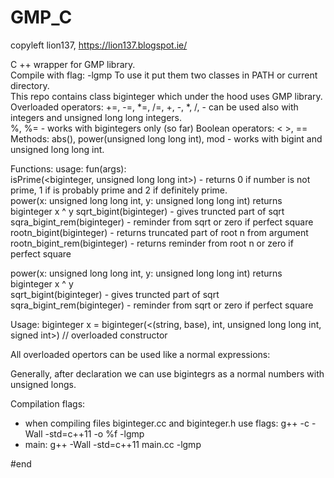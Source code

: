 # GMP_C
copyleft lion137, https://lion137.blogspot.ie/

C ++ wrapper for GMP library.    
Compile with flag: -lgmp
To use it put them two classes in PATH or current directory.   
This repo contains class biginteger which under the hood uses GMP library.
Overloaded operators: +=, -=, *=, /=, +, -, *, /, - can be used also with integers and unsigned long long integers.       
%, %= - works with bigintegers only (so far)
Boolean operators: < >, ==    
Methods: abs(), power(unsigned long long int), mod - works with bigint and unsigned long long int.    

Functions: usage: fun(args):    
isPrime(<biginteger, unsigned long long int>)  - returns 0 if number is not prime, 1 if is probably prime and 2 if definitely prime.    
power(x: unsigned long long int, y: unsigned long long int) returns biginteger x ^ y 
sqrt_bigint(biginteger) - gives truncted part of sqrt
sqra_bigint_rem(biginteger) - reminder from sqrt or zero if perfect square    
rootn_bigint(biginteger) - returns truncated part of root n from argument
rootn_bigint_rem(biginteger) - returns reminder from root n or zero if perfect square    
  
power(x: unsigned long long int, y: unsigned long long int) returns biginteger x ^ y     
sqrt_bigint(biginteger) - gives truncted part of sqrt    
sqra_bigint_rem(biginteger) - reminder from sqrt or zero if perfect square       

Usage:
biginteger x = biginteger(<(string, base), int, unsigned long long int, signed int>) // overloaded constructor    

All overloaded opertors can be used like a normal expressions:    

Generally, after declaration we can use bigintegrs as a normal numbers with unsigned longs.

Compilation flags:
- when compiling files biginteger.cc and biginteger.h use flags: g++ -c -Wall  -std=c++11 -o %f -lgmp
- main: g++ -Wall -std=c++11 main.cc -lgmp

#end

